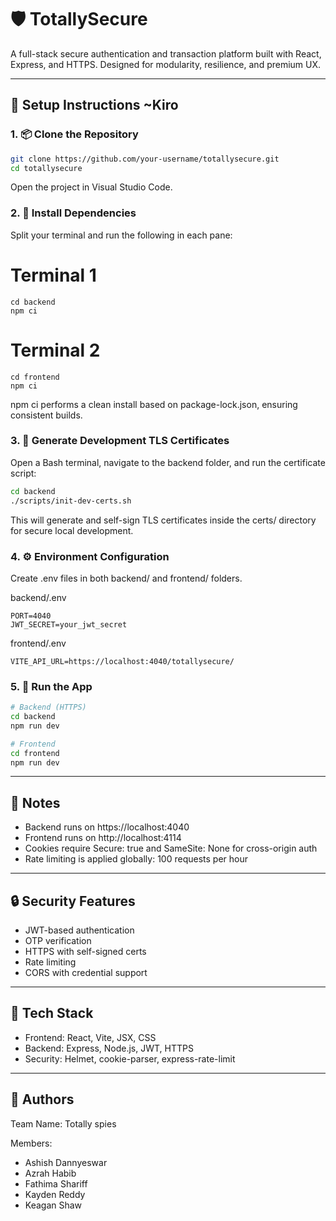 # 🛡️ TotallySecure

A full-stack secure authentication and transaction platform built with React, Express, and HTTPS. Designed for modularity, resilience, and premium UX.

---

## 🚀 Setup Instructions ~Kiro

### 1. 📦 Clone the Repository

```bash
git clone https://github.com/your-username/totallysecure.git
cd totallysecure
```

Open the project in Visual Studio Code.

### 2. 🧪 Install Dependencies

Split your terminal and run the following in each pane:
# Terminal 1
```
cd backend
npm ci
```
# Terminal 2
```
cd frontend
npm ci
```
npm ci performs a clean install based on package-lock.json, ensuring consistent builds.

### 3. 🔐 Generate Development TLS Certificates
Open a Bash terminal, navigate to the backend folder, and run the certificate script:
```bash
cd backend
./scripts/init-dev-certs.sh
```
This will generate and self-sign TLS certificates inside the certs/ directory for secure local development.

### 4. ⚙️ Environment Configuration
Create .env files in both backend/ and frontend/ folders.

backend/.env
```
PORT=4040
JWT_SECRET=your_jwt_secret
```
frontend/.env
```
VITE_API_URL=https://localhost:4040/totallysecure/
```

### 5. 🧯 Run the App
```bash
# Backend (HTTPS)
cd backend
npm run dev

# Frontend
cd frontend
npm run dev
```

---

## 🧠 Notes

- Backend runs on https://localhost:4040
- Frontend runs on http://localhost:4114
- Cookies require Secure: true and SameSite: None for cross-origin auth
- Rate limiting is applied globally: 100 requests per hour

---

## 🔒 Security Features

- JWT-based authentication
- OTP verification
- HTTPS with self-signed certs
- Rate limiting
- CORS with credential support

---

## 🧰 Tech Stack

- Frontend: React, Vite, JSX, CSS
- Backend: Express, Node.js, JWT, HTTPS
- Security: Helmet, cookie-parser, express-rate-limit

---

## 🧙 Authors

Team Name: Totally spies

Members: 
- Ashish Dannyeswar
- Azrah Habib
- Fathima Shariff
- Kayden Reddy
- Keagan Shaw

